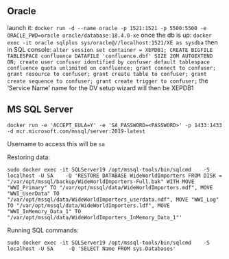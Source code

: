 ## Oracle

launch it: `docker run -d --name oracle -p 1521:1521 -p 5500:5500 -e ORACLE_PWD=oracle oracle/database:18.4.0-xe`
once the db is up: `docker exec -it oracle sqlplus sys/oracle@//localhost:1521/XE as sysdba`
then in SQL console:
`alter session set container = XEPDB1;
CREATE BIGFILE TABLESPACE confluence DATAFILE 'confluence.dbf' SIZE 20M AUTOEXTEND ON;
create user confuser identified by confuser default tablespace confluence quota unlimited on confluence;
grant connect to confuser;
grant resource to confuser;
grant create table to confuser;
grant create sequence to confuser;
grant create trigger to confuser;`
the ‘Service Name’ name for the DV setup wizard will then be XEPDB1

## MS SQL Server

`docker run -e 'ACCEPT_EULA=Y' -e 'SA_PASSWORD=<PASSWORD>' -p 1433:1433 -d mcr.microsoft.com/mssql/server:2019-latest`

Username to access this will be `sa`

Restoring data:

`sudo docker exec -it SQLServer19 /opt/mssql-tools/bin/sqlcmd    -S localhost -U SA    -Q 'RESTORE DATABASE WideWorldImporters FROM DISK = "/var/opt/mssql/backup/WideWorldImporters-Full.bak" WITH MOVE "WWI_Primary" TO "/var/opt/mssql/data/WideWorldImporters.mdf", MOVE "WWI_UserData" TO "/var/opt/mssql/data/WideWorldImporters_userdata.ndf", MOVE "WWI_Log" TO "/var/opt/mssql/data/WideWorldImporters.ldf", MOVE "WWI_InMemory_Data_1" TO "/var/opt/mssql/data/WideWorldImporters_InMemory_Data_1"'`

Running SQL commands:

`sudo docker exec -it SQLServer19 /opt/mssql-tools/bin/sqlcmd    -S localhost -U SA     -Q 'SELECT Name FROM sys.Databases'`
